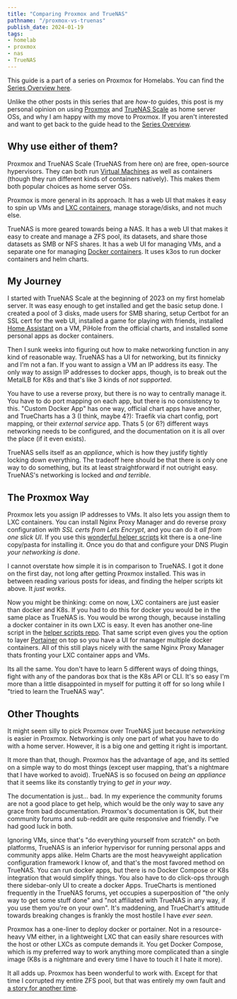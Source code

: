 ```yaml
---
title: "Comparing Proxmox and TrueNAS"
pathname: "/proxmox-vs-truenas"
publish_date: 2024-01-19
tags:
- homelab
- proxmox
- nas
- TrueNAS
---
```


This guide is a part of a series on Proxmox for Homelabs. You can find the [Series Overview here](/proxmox-series).

Unlike the other posts in this series that are _how-to_ guides, this post is my personal opinion on using [Proxmox](https://www.proxmox.com) and [TrueNAS Scale](https://www.truenas.com/truenas-scale/) as home server OSs, and why I am happy with my move to Proxmox. If you aren't interested and want to get back to the guide head to the [Series Overview](/proxmox-series#series-overview).

## Why use either of them?

Proxmox and TrueNAS Scale (TrueNAS from here on) are free, open-source hypervisors. They can both run [Virtual Machines](https://azure.microsoft.com/en-us/resources/cloud-computing-dictionary/what-is-a-virtual-machine) as well as containers (though they run different kinds of containers natively). This makes them both popular choices as home server OSs.

Proxmox is more general in its approach. It has a web UI that makes it easy to spin up VMs and [LXC containers](https://linuxcontainers.org/lxc/), manage storage/disks, and not much else.

TrueNAS is more geared towards being a NAS. It has a web UI that makes it easy to create and manage a ZFS pool, its datasets, and share those datasets as SMB or NFS shares. It has a web UI for managing VMs, and a separate one for managing [Docker containers](https://www.docker.com/resources/what-container/). It uses k3os to run docker containers and helm charts.

## My Journey

I started with TrueNAS Scale at the beginning of 2023 on my first homelab server. It was easy enough to get installed and get the basic setup done. I created a pool of 3 disks, made users for SMB sharing, setup Certbot for an SSL cert for the web UI, installed a game for playing with friends, installed [Home Assistant](https://www.home-assistant.io/) on a VM, PiHole from the official charts, and installed some personal apps as docker containers.

Then I sunk weeks into figuring out how to make networking function in any kind of reasonable way. TrueNAS has a UI for networking, but its finnicky and I'm not a fan. If you want to assign a VM an IP address its easy. The only way to assign IP addresses to docker apps, though, is to break out the MetalLB for K8s and that's like 3 kinds of *not supported*.

You have to use a reverse proxy, but there is no way to centrally manage it. You have to do port mapping on each app, but there is no consistency to this. "Custom Docker App" has one way, official chart apps have another, and TrueCharts has a 3 (I think, maybe 4?): Traefik via chart config, port mapping, or their *external service* app. Thats 5 (or 6?) different ways networking needs to be configured, and the documentation on it is all over the place (if it even exists).

TrueNAS sells itself as an *appliance*, which is how they justify tightly locking down everything. The tradeoff here should be that there is only one way to do something, but its at least straightforward if not outright easy. TrueNAS's networking is locked and *and terrible*. 

## The Proxmox Way

Proxmox lets you assign IP addresses to VMs. It also lets you assign them to LXC containers. You can install Nginx Proxy Manager and do reverse proxy configuration *with SSL certs from Lets Encrypt*, and you can do it *all from one slick UI*. If you use this [wonderful helper scripts](https://tteck.github.io/Proxmox/) kit there is a one-line copy/pasta for installing it. Once you do that and configure your DNS Plugin *your networking is done*.

I cannot overstate how simple it is in comparison to TrueNAS. I got it done on the first day, not long after getting Proxmox installed. This was in between reading various posts for ideas, and finding the helper scripts kit above. It *just works*.

Now you might be thinking: come on now, LXC containers are just easier than docker and K8s. If you had to do this for docker you would be in the same place as TrueNAS is. You would be wrong though, because installing a docker container in its own LXC is easy. It even has another one-line script in the [helper scripts repo](https://tteck.github.io/Proxmox/). That same script even gives you the option to layer [Portainer](https://www.portainer.io/) on top so you have a UI for manager multiple docker containers. All of this still plays nicely with the same Nginx Proxy Manager thats fronting your LXC container apps and VMs.

Its all the same. You don't have to learn 5 different ways of doing things, fight with any of the pandoras box that is the K8s API or CLI. It's so easy I'm more than a little disappointed in myself for putting it off for so long while I "tried to learn the TrueNAS way".

## Other Thoughts

It might seem silly to pick Proxmox over TrueNAS just because *networking* is easier in Proxmox. Networking is only one part of what you have to do with a home server. However, it is a big one and getting it right is important.

It more than that, though. Proxmox has the advantage of age, and its settled on a simple way to do most things (except user mapping, that's a nightmare that I have worked to avoid). TrueNAS is so focused on *being an appliance* that it seems like its constantly trying to *get in your way*.

The documentation is just... bad. In my experience the community forums are not a good place to get help, which would be the only way to save any grace from bad documentation. Proxmox's documentation is OK, but their community forums and sub-reddit are quite responsive and friendly. I've had good luck in both.

Ignoring VMs, since that's "do everything yourself from scratch" on both platforms, TrueNAS is an inferior hypervisor for running personal apps and community apps alike. Helm Charts are the most heavyweight application configuration framework I know of, and that's the most favored method on TrueNAS. You can run docker apps, but there is no Docker Compose or K8s integration that would simplify things. You also have to do click-ops through there sidebar-only UI to create a docker Apps. TrueCharts is mentioned frequently in the TrueNAS forums, yet occupies a superposition of "the only way to get some stuff done" and "not affiliated with TrueNAS in any way, if you use them you're on your own". It's maddening, and TrueChart's attitude towards breaking changes is frankly the most hostile I have *ever seen*.

Proxmox has a one-liner to deploy docker or portainer. Not in a resource-heavy VM either, in a lightweight LXC that can easily share resources with the host or other LXCs as compute demands it. You get Docker Compose, which is my preferred way to work anything more complicated than a single image (K8s is a nightmare and every time I have to touch it I hate it more).

It all adds up. Proxmox has been wonderful to work with. Except for that time I corrupted my entire ZFS pool, but that was entirely my own fault and [a story for another time](/proxmox-zfs#a-story-about-how-i-corrupted-my-pool-by-being-an-idiot).